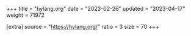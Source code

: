 +++
title = "hylang.org"
date = "2023-02-26"
updated = "2023-04-17"
weight = 71972

[extra]
source = "https://hylang.org/"
ratio = 3
size = 70
+++
